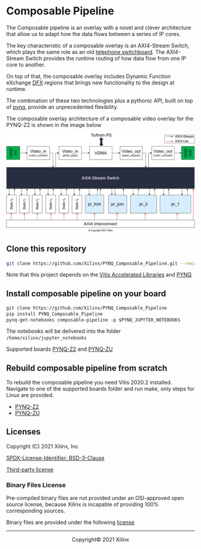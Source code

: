 # Composable Pipeline

The Composable pipeline is an overlay with a novel and clever architecture that allow us to adapt how the data flows between a series of IP cores.

The key characteristic of a composable overlay is an AXI4-Stream Switch, which plays the same role as an old [telephone switchboard](https://en.wikipedia.org/wiki/Telephone_switchboard). The AXI4-Stream Switch provides the runtime routing of how data flow from one IP core to another.

On top of that, the composable overlay includes Dynamic Function eXchange [DFX](https://www.xilinx.com/products/design-tools/vivado/implementation/dynamic-function-exchange.html) regions that brings new functionality to the design at runtime.

The combination of these two technologies plus a pythonic API, built on top of [pynq](http://www.pynq.io/), provide an unprecedented flexibility.

The composable overlay architecture of a composable video overlay for the PYNQ-Z2 is shown in the image below

![](./composable_pipeline/notebooks/img/cv-4pr.png)

## Clone this repository

```sh
git clone https://github.com/Xilinx/PYNQ_Composable_Pipeline.git --recursive
```

Note that this project depends on the [Vitis Accelerated Libraries](https://github.com/Xilinx/Vitis_Libraries) and [PYNQ](https://github.com/Xilinx/PYNQ)

## Install composable pipeline on your board

```
git clone https://github.com/Xilinx/PYNQ_Composable_Pipeline
pip install PYNQ_Composable_Pipeline
pynq-get-notebooks composable-pipeline -p $PYNQ_JUPYTER_NOTEBOOKS
```

The notebooks will be delivered into the folder `/home/xilinx/jupyter_notebooks`

Supported boards [PYNQ-Z2](https://www.tul.com.tw/ProductsPYNQ-Z2.html) and [PYNQ-ZU](https://www.tul.com.tw/ProductsPYNQ-ZU.html)

## Rebuild composable pipeline from scratch

To rebuild the composable pipeline you need Vitis 2020.2 installed. Navigate to one of the supported boards folder and run make, only steps for Linux are provided.

* [PYNQ-Z2](boards/Pynq-Z2/README.md)
* [PYNQ-ZU](boards/Pynq-ZU/README.md)

## Licenses

Copyright (C) 2021 Xilinx, Inc

[SPDX-License-Identifier: BSD-3-Clause](LICENSE.md)

[Third-party license](THIRD_PARTY_LIC)

### Binary Files License

Pre-compiled binary files are not provided under an OSI-approved open source license, because Xilinx is incapable of providing 100% corresponding sources.

Binary files are provided under the following [license](boards/Pynq-Z2/LICENSE)

------------------------------------------------------
<p align="center">Copyright&copy; 2021 Xilinx</p>